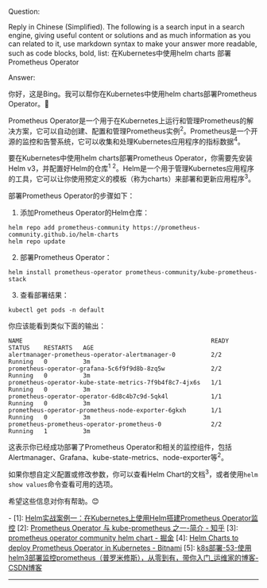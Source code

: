 Question:

Reply in Chinese (Simplified).
The following is a search input in a search engine, giving useful content or solutions and as much information as you can related to it, use markdown syntax to make your answer more readable, such as code blocks, bold, list:
在Kubernetes中使用helm charts 部署 Prometheus Operator

Answer:

你好，这是Bing。我可以帮你在Kubernetes中使用helm charts部署Prometheus Operator。👋

Prometheus Operator是一个用于在Kubernetes上运行和管理Prometheus的解决方案，它可以自动创建、配置和管理Prometheus实例<sup>2</sup>。Prometheus是一个开源的监控和告警系统，它可以收集和处理Kubernetes应用程序的指标数据<sup>4</sup>。

要在Kubernetes中使用helm charts部署Prometheus Operator，你需要先安装Helm v3，并配置好Helm的仓库<sup>1</sup> <sup>2</sup>。Helm是一个用于管理Kubernetes应用程序的工具，它可以让你使用预定义的模板（称为charts）来部署和更新应用程序<sup>3</sup>。

部署Prometheus Operator的步骤如下：

1. 添加Prometheus Operator的Helm仓库：
```
helm repo add prometheus-community https://prometheus-community.github.io/helm-charts
helm repo update
```
2. 部署Prometheus Operator：
```
helm install prometheus-operator prometheus-community/kube-prometheus-stack
```
3. 查看部署结果：
```
kubectl get pods -n default
```
你应该能看到类似下面的输出：
```
NAME                                                     READY   STATUS    RESTARTS   AGE
alertmanager-prometheus-operator-alertmanager-0          2/2     Running   0          3m
prometheus-operator-grafana-5c6f9f9d8b-8zq5w             2/2     Running   0          3m
prometheus-operator-kube-state-metrics-7f9b4f8c7-4jx6s   1/1     Running   0          3m
prometheus-operator-operator-6d8c4b7c9d-5qk4l            1/1     Running   0          3m
prometheus-operator-prometheus-node-exporter-6gkxh       1/1     Running   0          3m
prometheus-prometheus-operator-prometheus-0              2/2     Running   1          3m
```
这表示你已经成功部署了Prometheus Operator和相关的监控组件，包括Alertmanager、Grafana、kube-state-metrics、node-exporter等<sup>2</sup>。

如果你想自定义配置或修改参数，你可以查看Helm Chart的文档<sup>3</sup>，或者使用`helm show values`命令查看可用的选项。

希望这些信息对你有帮助。😊

\-
\[1]: [Helm实战案例一：在Kubernetes上使用Helm搭建Prometheus Operator监控](https://www.cnblogs.com/renshengdezheli/p/17484619.html)
\[2]: [Prometheus Operator 与 kube-prometheus 之一-简介 - 知乎](https://zhuanlan.zhihu.com/p/615665089)
\[3]: [prometheus operator community helm chart - 掘金](https://juejin.cn/s/prometheus%20operator%20community%20helm%20chart)
\[4]: [Helm Charts to deploy Prometheus Operator in Kubernetes - Bitnami](https://bitnami.com/stack/prometheus-operator/helm)
\[5]: [k8s部署-53-使用helm3部署监控prometheus（普罗米修斯），从零到有，带你入门_运维家的博客-CSDN博客](https://blog.csdn.net/ouyangzhenxin/article/details/124597731)

<hr/>

